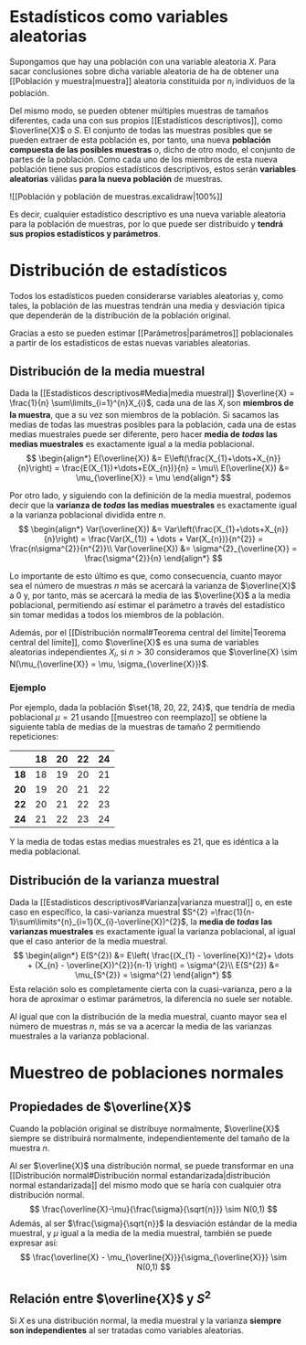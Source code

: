 
# Estadísticos como variables aleatorias

Supongamos que hay una población con una variable aleatoria $X$. Para sacar conclusiones sobre dicha variable aleatoria de ha de obtener una [[Población y muestra|muestra]] aleatoria constituida por $n_{i}$ individuos de la población.

Del mismo modo, se pueden obtener múltiples muestras de tamaños diferentes, cada una con sus propios [[Estadísticos descriptivos]], como $\overline{X}$ o $S$. El conjunto de todas las muestras posibles que se pueden extraer de esta población es, por tanto, una nueva **población compuesta de las posibles muestras** o, dicho de otro modo, el conjunto de partes de la población. Como cada uno de los miembros de esta nueva población tiene sus propios estadísticos descriptivos, estos serán **variables aleatorias** válidas **para la nueva población** de muestras.

![[Población y población de muestras.excalidraw|100%]]

Es decir, cualquier estadístico descriptivo es una nueva variable aleatoria para la población de muestras, por lo que puede ser distribuido y **tendrá sus propios estadísticos y parámetros**.

# Distribución de estadísticos

Todos los estadísticos pueden considerarse variables aleatorias y, como tales, la población de las muestras tendrán una media y desviación típica que dependerán de la distribución de la población original.

Gracias a esto se pueden estimar [[Parámetros|parámetros]] poblacionales a partir de los estadísticos de estas nuevas variables aleatorias.

## Distribución de la media muestral

Dada la [[Estadísticos descriptivos#Media|media muestral]] $\overline{X} = \frac{1}{n} \sum\limits_{i=1}^{n}X_{i}$, cada una de las $X_{i}$ son **miembros de la muestra**, que a su vez son miembros de la población. Si sacamos las medias de todas las muestras posibles para la población, cada una de estas medias muestrales puede ser diferente, pero hacer **media de *todas* las medias muestrales** es exactamente igual a la media poblacional.
$$
\begin{align*}
E(\overline{X}) &= E\left(\frac{X_{1}+\dots+X_{n}}{n}\right) = \frac{E(X_{1})+\dots+E(X_{n})}{n} = \mu\\
E(\overline{X}) &= \mu_{\overline{X}} = \mu
\end{align*}
$$

Por otro lado, y siguiendo con la definición de la media muestral, podemos decir que la **varianza de *todas* las medias muestrales** es exactamente igual a la varianza poblacional dividida entre $n$.
$$
\begin{align*}
Var(\overline{X}) &= Var\left(\frac{X_{1}+\dots+X_{n}}{n}\right) = \frac{Var(X_{1}) + \dots + Var(X_{n})}{n^{2}} = \frac{n\sigma^{2}}{n^{2}}\\
Var(\overline{X}) &= \sigma^{2}_{\overline{X}} = \frac{\sigma^{2}}{n}
\end{align*}
$$

Lo importante de esto último es que, como consecuencia, cuanto mayor sea el número de muestras $n$ más se acercará la varianza de $\overline{X}$ a 0 y, por tanto, más se acercará la media de las $\overline{X}$ a la media poblacional, permitiendo así estimar el parámetro a través del estadístico sin tomar medidas a todos los miembros de la población.

Además, por el [[Distribución normal#Teorema central del límite|Teorema central del límite]], como $\overline{X}$ es una suma de variables aleatorias independientes $X_{i}$, si $n > 30$ consideramos que $\overline{X} \sim N(\mu_{\overline{X}} = \mu, \sigma_{\overline{X}})$.

### Ejemplo

Por ejemplo, dada la población $\set{18, 20, 22, 24}$, que tendría de media poblacional $\mu = 21$ usando [[muestreo con reemplazo]] se obtiene la siguiente tabla de medias de la muestras de tamaño 2 permitiendo repeticiones:

|        | 18  | 20  | 22  | 24  |
| ------ | --- | --- | --- | --- |
| **18** | 18  | 19  | 20  | 21  |
| **20** | 19  | 20  | 21  | 22  |
| **22** | 20  | 21  | 22  | 23  |
| **24** | 21  | 22  | 23  | 24  |

Y la media de todas estas medias muestrales es 21, que es idéntica a la media poblacional.




## Distribución de la varianza muestral

Dada la [[Estadísticos descriptivos#Varianza|varianza muestral]] o, en este caso en específico, la casi-varianza muestral $S^{2} =\frac{1}{n-1}\sum\limits^{n}_{i=1}(X_{i}-\overline{X})^{2}$, la **media de *todas* las varianzas muestrales** es exactamente igual la varianza poblacional, al igual que el caso anterior de la media muestral.
$$
\begin{align*}
E(S^{2}) &= E\left( \frac{(X_{1} - \overline{X})^{2}+ \dots + (X_{n} - \overline{X})^{2}}{n-1} \right) = \sigma^{2}\\
E(S^{2}) &= \mu_{S^{2}} = \sigma^{2}
\end{align*}
$$
Esta relación solo es completamente cierta con la cuasi-varianza, pero a la hora de aproximar o estimar parámetros, la diferencia no suele ser notable.

Al igual que con la distribución de la media muestral, cuanto mayor sea el número de muestras $n$, más se va a acercar la media de las varianzas muestrales a la varianza poblacional.

# Muestreo de poblaciones normales

## Propiedades de $\overline{X}$
Cuando la población original se distribuye normalmente, $\overline{X}$ siempre se distribuirá normalmente, independientemente del tamaño de la muestra $n$.

Al ser $\overline{X}$ una distribución normal, se puede transformar en una [[Distribución normal#Distribución normal estandarizada|distribución normal estandarizada]] del mismo modo que se haría con cualquier otra distribución normal.
$$
\frac{\overline{X}-\mu}{\frac{\sigma}{\sqrt{n}}} \sim N(0,1)
$$
Además, al ser $\frac{\sigma}{\sqrt{n}}$ la desviación estándar de la media muestral, y $\mu$ igual a la media de la media muestral, también se puede expresar así:
$$
\frac{\overline{X} - \mu_{\overline{X}}}{\sigma_{\overline{X}}} \sim N(0,1)
$$

## Relación entre $\overline{X}$ y $S^2$

Si $X$ es una distribución normal, la media muestral y la varianza **siempre son independientes** al ser tratadas como variables aleatorias.